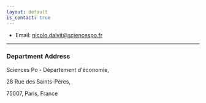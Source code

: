 ```yaml
---
layout: default
is_contact: true
---
```


* Email: nicolo.dalvit@sciencespo.fr

---

### Department Address

Sciences Po - Département d'économie,

28 Rue des Saints-Pères,

75007, Paris, France
